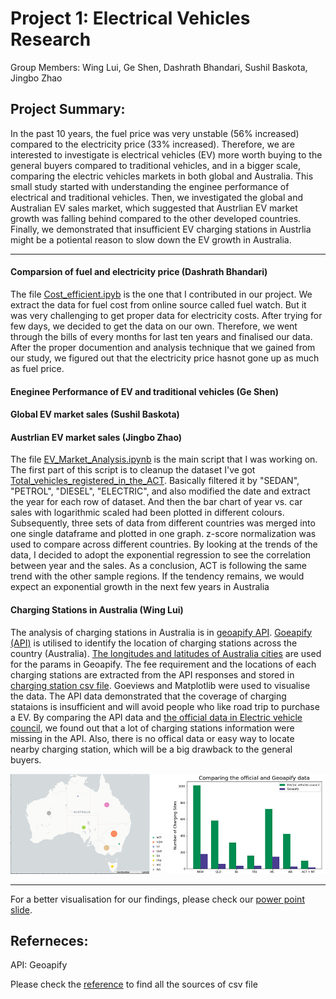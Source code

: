 # Project 1: Electrical Vehicles Research

Group Members: Wing Lui, Ge Shen, Dashrath Bhandari, Sushil Baskota, Jingbo Zhao

## Project Summary:

In the past 10 years, the fuel price was very unstable (56% increased) compared to the electricity price (33% increased). Therefore, we are interested to investigate is electrical vehicles (EV) more worth buying to the general buyers compared to traditional vehicles, and in a bigger scale, comparing the electric vehicles markets in both global and Australia. This small study started with understanding the enginee performance of electrical and traditional vehicles. Then, we investigated the global and Australian EV sales market, which suggested that Austrlian EV market growth was falling behind compared to the other developed countries. Finally, we demonstrated that insufficient EV charging stations in Austrlia might be a potiental reason to slow down the EV growth in Australia.

---

#### Comparsion of fuel and electricity price (Dashrath Bhandari) 
The file [Cost_efficient.ipyb](https://github.com/Kongfufack/Project_1_EV/blob/main/Dataset/Cost_efficient.ipynb) is the one that I contributed in our project. We extract the data for fuel cost from online source called fuel watch. But it was very challenging to get proper data for electricity costs. After trying for few days, we decided to get the data on our own. Therefore, we went through the bills of every months for last ten years and finalised our data. After the proper documention and analysis technique that we gained from our study, we figured out that the electricity price hasnot gone up as much as fuel price.


#### Eneginee Performance of EV and traditional vehicles (Ge Shen)


#### Global EV market sales (Sushil Baskota)


#### Austrlian EV market sales (Jingbo Zhao) 
The file [EV_Market_Analysis.ipynb](https://github.com/Kongfufack/Project_1_EV/blob/main/EV_Market_Analysis.ipynb) is the main script that I was working on. The first part of this script is to cleanup the dataset I've got [Total_vehicles_registered_in_the_ACT](https://github.com/Kongfufack/Project_1_EV/blob/main/Dataset/Total_vehicles_registered_in_the_ACT.csv). Basically filtered it by "SEDAN", "PETROL", "DIESEL", "ELECTRIC", and also modified the date and extract the year for each row of dataset. And then the bar chart of year vs. car sales with logarithmic scaled had been plotted in different colours. Subsequently, three sets of data from different countries was merged into one single dataframe and plotted in one graph. z-score normalization was used to compare across different countries. By looking at the trends of the data, I decided to adopt the exponential regression to see the correlation between year and the sales. As a conclusion, ACT is following the same trend with the other sample regions. If the tendency remains, we would expect an exponential growth in the next few years in Australia

#### Charging Stations in Australia (Wing Lui)
The analysis of charging stations in Australia is in [geoapify API](https://github.com/Kongfufack/Project_1_EV/blob/main/geoapify_API.ipynb). [Goeapify (API)](https://www.geoapify.com/) is utilised to identify the location of charging stations across the country (Australia). [The longitudes and latitudes of Australia cities](https://github.com/Kongfufack/Project_1_EV/blob/main/Dataset/Australia_city.csv) are used for the params in Geoapify. The fee requirement and the locations of each charging stations are extracted from the API responses and stored in [charging station csv file](https://github.com/Kongfufack/Project_1_EV/blob/main/output_data/charging_station.csv). Goeviews and Matplotlib were used to visualise the data. The API data demonstrated that the coverage of charging stataions is insufficient and will avoid people who like road trip to purchase a EV. By comparing the API data and [the official data in Electric vehicle council](https://github.com/Kongfufack/Project_1_EV/blob/main/Dataset/Public_charging_infrastructure.csv), we found out that a lot of charging stations information were missing in the API. Also, there is no offical data or easy way to locate nearby charging station, which will be a big drawback to the general buyers.

![Charging_stations_location](https://github.com/Kongfufack/Project_1_EV/blob/main/output_data/project1_showcase.jpg)

---
For a better visualisation for our findings, please check our [power point slide](https://github.com/Kongfufack/Project_1_EV/blob/main/Project_1_EV.pdf).

## Referneces:
API: Geoapify

Please check the [reference](https://github.com/Kongfufack/Project_1_EV/blob/main/Dataset/reference.csv) to find all the sources of csv file 
